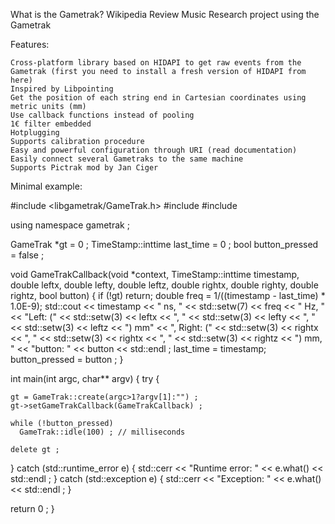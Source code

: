 What is the Gametrak? Wikipedia Review Music Research project using the Gametrak

Features:

    Cross-platform library based on HIDAPI to get raw events from the Gametrak (first you need to install a fresh version of HIDAPI from here)
    Inspired by Libpointing
    Get the position of each string end in Cartesian coordinates using metric units (mm)
    Use callback functions instead of pooling
    1€ filter embedded
    Hotplugging
    Supports calibration procedure
    Easy and powerful configuration through URI (read documentation)
    Easily connect several Gametraks to the same machine
    Supports Pictrak mod by Jan Ciger

Minimal example:

#include <libgametrak/GameTrak.h>
#include <iomanip>
#include <stdexcept>

using namespace gametrak ;

GameTrak *gt = 0 ;
TimeStamp::inttime last_time = 0 ;
bool button_pressed = false ;

void GameTrakCallback(void *context, 
             TimeStamp::inttime timestamp, 
             double leftx, double lefty, double leftz,
             double rightx, double righty, double rightz,
             bool button)  {
  if (!gt) return;
  double freq = 1/((timestamp - last_time) * 1.0E-9);
  std::cout << timestamp << " ns, " 
            << std::setw(7) << freq << " Hz, "
            << "Left: (" << std::setw(3) << leftx << ", " << std::setw(3) << lefty 
            << ", " << std::setw(3) << leftz << ") mm"
            << ", Right: (" << std::setw(3) << rightx << ", " << std::setw(3) << rightx
            << ", " << std::setw(3) << rightz << ") mm, "
            << "button: " << button << std::endl ;
  last_time = timestamp;
  button_pressed = button ;
}

int main(int argc, char** argv) {
  try {

    gt = GameTrak::create(argc>1?argv[1]:"") ;
    gt->setGameTrakCallback(GameTrakCallback) ;

    while (!button_pressed)
      GameTrak::idle(100) ; // milliseconds

    delete gt ;

  } catch (std::runtime_error e) {
    std::cerr << "Runtime error: " << e.what() << std::endl ;
  } catch (std::exception e) {
    std::cerr << "Exception: " << e.what() << std::endl ;
  }

  return 0 ;
}
